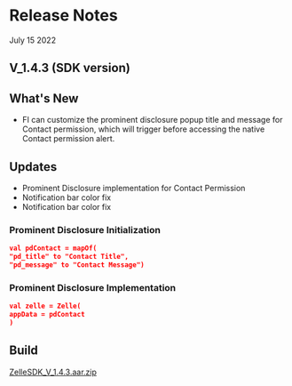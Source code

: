 # Release Notes

July 15 2022

## V_1.4.3 (SDK version)

## What's New

- FI can customize the prominent disclosure popup title and message for Contact permission, which will
  trigger before accessing the native Contact permission alert.

## Updates

- Prominent Disclosure implementation for Contact Permission
- Notification bar color fix
- Notification bar color fix


### Prominent Disclosure Initialization

```json
val pdContact = mapOf(
"pd_title" to "Contact Title",
"pd_message" to "Contact Message")
``` 

### Prominent Disclosure Implementation

```json
val zelle = Zelle(
appData = pdContact
)
```

## Build

[ZelleSDK_V_1.4.3.aar.zip](https://github.com/Fiserv/zelle-turnkey-solutions/files/11590475/ZelleSDK_V_1.4.3.aar.zip)


